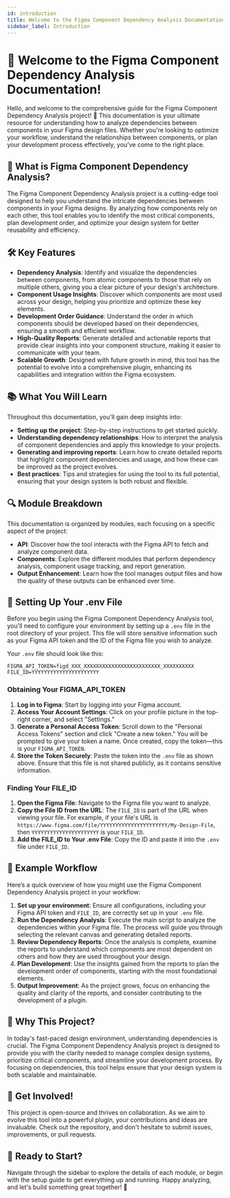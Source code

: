 ```yaml
---
id: introduction
title: Welcome to the Figma Component Dependency Analysis Documentation
sidebar_label: Introduction
---
```


# 🎉 Welcome to the Figma Component Dependency Analysis Documentation!

Hello, and welcome to the comprehensive guide for the Figma Component Dependency Analysis project! 🌟 This documentation is your ultimate resource for understanding how to analyze dependencies between components in your Figma design files. Whether you're looking to optimize your workflow, understand the relationships between components, or plan your development process effectively, you've come to the right place.

## 🚀 What is Figma Component Dependency Analysis?

The Figma Component Dependency Analysis project is a cutting-edge tool designed to help you understand the intricate dependencies between components in your Figma designs. By analyzing how components rely on each other, this tool enables you to identify the most critical components, plan development order, and optimize your design system for better reusability and efficiency.

## 🛠️ Key Features

- **Dependency Analysis**: Identify and visualize the dependencies between components, from atomic components to those that rely on multiple others, giving you a clear picture of your design's architecture.
- **Component Usage Insights**: Discover which components are most used across your design, helping you prioritize and optimize these key elements.
- **Development Order Guidance**: Understand the order in which components should be developed based on their dependencies, ensuring a smooth and efficient workflow.
- **High-Quality Reports**: Generate detailed and actionable reports that provide clear insights into your component structure, making it easier to communicate with your team.
- **Scalable Growth**: Designed with future growth in mind, this tool has the potential to evolve into a comprehensive plugin, enhancing its capabilities and integration within the Figma ecosystem.

## 📚 What You Will Learn

Throughout this documentation, you'll gain deep insights into:

- **Setting up the project**: Step-by-step instructions to get started quickly.
- **Understanding dependency relationships**: How to interpret the analysis of component dependencies and apply this knowledge to your projects.
- **Generating and improving reports**: Learn how to create detailed reports that highlight component dependencies and usage, and how these can be improved as the project evolves.
- **Best practices**: Tips and strategies for using the tool to its full potential, ensuring that your design system is both robust and flexible.

## 🔍 Module Breakdown

This documentation is organized by modules, each focusing on a specific aspect of the project:

- **API**: Discover how the tool interacts with the Figma API to fetch and analyze component data.
- **Components**: Explore the different modules that perform dependency analysis, component usage tracking, and report generation.
- **Output Enhancement**: Learn how the tool manages output files and how the quality of these outputs can be enhanced over time.

## 🔑 Setting Up Your .env File

Before you begin using the Figma Component Dependency Analysis tool, you'll need to configure your environment by setting up a `.env` file in the root directory of your project. This file will store sensitive information such as your Figma API token and the ID of the Figma file you wish to analyze.

Your `.env` file should look like this:

```plaintext
FIGMA_API_TOKEN=figd_XXX_XXXXXXXXXXXXXXXXXXXXXXXXX_XXXXXXXXXX
FILE_ID=YYYYYYYYYYYYYYYYYYYYYY
```

### Obtaining Your FIGMA_API_TOKEN

1. **Log in to Figma**: Start by logging into your Figma account.
2. **Access Your Account Settings**: Click on your profile picture in the top-right corner, and select "Settings."
3. **Generate a Personal Access Token**: Scroll down to the "Personal Access Tokens" section and click "Create a new token." You will be prompted to give your token a name. Once created, copy the token—this is your `FIGMA_API_TOKEN`.
4. **Store the Token Securely**: Paste the token into the `.env` file as shown above. Ensure that this file is not shared publicly, as it contains sensitive information.

### Finding Your FILE_ID

1. **Open the Figma File**: Navigate to the Figma file you want to analyze.
2. **Copy the File ID from the URL**: The `FILE_ID` is part of the URL when viewing your file. For example, if your file's URL is `https://www.figma.com/file/YYYYYYYYYYYYYYYYYYYYYY/My-Design-File`, then `YYYYYYYYYYYYYYYYYYYYYY` is your `FILE_ID`.
3. **Add the FILE_ID to Your .env File**: Copy the ID and paste it into the `.env` file under `FILE_ID`.

## 🎯 Example Workflow

Here’s a quick overview of how you might use the Figma Component Dependency Analysis project in your workflow:

1. **Set up your environment**: Ensure all configurations, including your Figma API token and `FILE_ID`, are correctly set up in your `.env` file.
2. **Run the Dependency Analysis**: Execute the main script to analyze the dependencies within your Figma file. The process will guide you through selecting the relevant canvas and generating detailed reports.
3. **Review Dependency Reports**: Once the analysis is complete, examine the reports to understand which components are most dependent on others and how they are used throughout your design.
4. **Plan Development**: Use the insights gained from the reports to plan the development order of components, starting with the most foundational elements.
5. **Output Improvement**: As the project grows, focus on enhancing the quality and clarity of the reports, and consider contributing to the development of a plugin.

## 🌟 Why This Project?

In today's fast-paced design environment, understanding dependencies is crucial. The Figma Component Dependency Analysis project is designed to provide you with the clarity needed to manage complex design systems, prioritize critical components, and streamline your development process. By focusing on dependencies, this tool helps ensure that your design system is both scalable and maintainable.

## 🙌 Get Involved!

This project is open-source and thrives on collaboration. As we aim to evolve this tool into a powerful plugin, your contributions and ideas are invaluable. Check out the repository, and don't hesitate to submit issues, improvements, or pull requests.

## 🚦 Ready to Start?

Navigate through the sidebar to explore the details of each module, or begin with the setup guide to get everything up and running. Happy analyzing, and let's build something great together! 🎉
